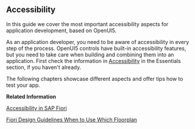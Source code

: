 <!-- loio03b914b46e624b138a6fb1b7cf2049ae -->

## Accessibility

In this guide we cover the most important accessibility aspects for application development, based on OpenUI5.

As an application developer, you need to be aware of accessibility in every step of the process. OpenUI5 controls have built-in accessibility features, but you need to take care when building and combining them into an application. First check the information in [Accessibility](../04_Essentials/accessibility-322f55d.md) in the Essentials section, if you haven't already.

The following chapters showcase different aspects and offer tips how to test your app.

**Related Information**  


[Accessibility in SAP Fiori](https://experience.sap.com/fiori-design-web/accessibility-in-sap-fiori/ "Accessibility in SAP Fiori")

[Fiori Design Guidelines When to Use Which Floorplan](https://ux.wdf.sap.corp/fiori-design-web/when-to-use-which-floorplan/ "Fiori Design Guidelines When to Use Which Floorplan")

